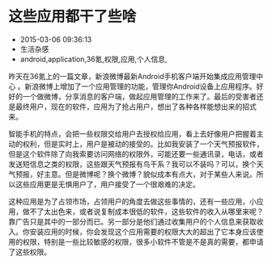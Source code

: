 # 这些应用都干了些啥
- 2015-03-06 09:36:13
- 生活杂感
- android,application,36氪,权限,应用,个人信息,

<!--markdown-->昨天在36氪上的一篇文章，新浪微博最新Android手机客户端开始集成应用管理中心 。新浪微博上增加了一个应用管理的功能，管理你Android设备上应用程序。好好的一个做微博，分享消息的客户端，做起应用管理的工作来了。最后的受害者还是最终用户，现在的软件，应用为了抢占用户，想出了各种各样能想出来的招式来。


<!--more-->


智能手机的特点，会把一些权限交给用户去授权给应用，看上去好像用户把握着主动的权利，但是实时上，用户是被动的接受的。比如我安装了一个天气预报软件，但是这个软件除了向我索要访问网络的权限外，可能还要一些通讯录，电话，或者发送短信息之类的权限，这些跟天气预报有鸟干系？我可以不装吗？可以，换个天气预报，好主意。但是微博呢？换个微博？貌似成本有点大，对于某些人来说。所以这些应用更是无惧用户了，用户接受了一个很艰难的决定。

这种应用是为了占领市场，占领用户的角度去做这些事情的，还有一些应用，小应用，做不了太出色来，或者说复制成本很低的软件，这些软件的收入从哪里来呢？靠广告只是其中的一部分而已。另一部分是他们通过收集用户的个人信息来获取收入。你安装应用的时候，你会发现这个应用需要的权限大大的超出了它本身应该使用的权限，特别是一些比较敏感的权限，很多小软件不管是不是真的需要，都申请了这些权限。